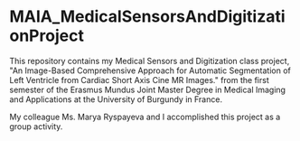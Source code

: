 # MAIA_MedicalSensorsAndDigitizationProject

This repository contains my Medical Sensors and Digitization class project, "An Image-Based Comprehensive Approach for Automatic Segmentation of Left Ventricle from Cardiac Short Axis Cine MR Images." from the first semester of the Erasmus Mundus Joint Master Degree in Medical Imaging and Applications at the University of Burgundy in France.

My colleague Ms. Marya Ryspayeva and I accomplished this project as a group activity.

